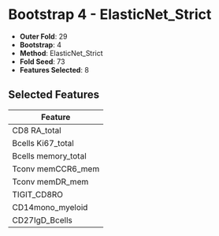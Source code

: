 # Bootstrap 4 - ElasticNet_Strict

- **Outer Fold**: 29
- **Bootstrap**: 4
- **Method**: ElasticNet_Strict
- **Fold Seed**: 73
- **Features Selected**: 8

## Selected Features

| Feature |
|---------|
| CD8 RA_total |
| Bcells Ki67_total |
| Bcells memory_total |
| Tconv memCCR6_mem |
| Tconv memDR_mem |
| TIGIT_CD8RO |
| CD14mono_myeloid |
| CD27IgD_Bcells |
